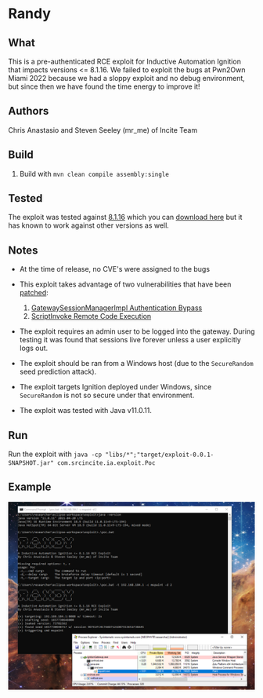# Randy

## What

This is a pre-authenticated RCE exploit for Inductive Automation Ignition that impacts versions <= 8.1.16. We failed to exploit the bugs at Pwn2Own Miami 2022 because we had a sloppy exploit and no debug environment, but since then we have found the time energy to improve it!

## Authors

Chris Anastasio and Steven Seeley (mr_me) of Incite Team

## Build

1. Build with `mvn clean compile assembly:single`

## Tested

The exploit was tested against [8.1.16](https://inductiveautomation.com/downloads/archive/8.1.16) which you can [download here](https://files.inductiveautomation.com/release/ia/8.1.16/20220405-1206/ignition-8.1.16-windows-64-installer.exe) but it has known to work against other versions as well.

## Notes

- At the time of release, no CVE's were assigned to the bugs
- This exploit takes advantage of two vulnerabilities that have been [patched](https://support.inductiveautomation.com/hc/en-us/articles/7625759776653):

  1. [GatewaySessionManagerImpl Authentication Bypass](https://srcincite.io/advisories/src-2022-0013/)
  2. [ScriptInvoke Remote Code Execution](https://srcincite.io/advisories/src-2022-0014/)

- The exploit requires an admin user to be logged into the gateway. During testing it was found that sessions live forever unless a user explicitly logs out.
- The exploit should be ran from a Windows host (due to the `SecureRandom` seed prediction attack).
- The exploit targets Ignition deployed under Windows, since `SecureRandom` is not so secure under that environment.
- The exploit was tested with Java v11.0.11.

## Run

Run the exploit with `java -cp "libs/*";"target/exploit-0.0.1-SNAPSHOT.jar" com.srcincite.ia.exploit.Poc`

## Example

![Running Randy](/images/poc.png)

